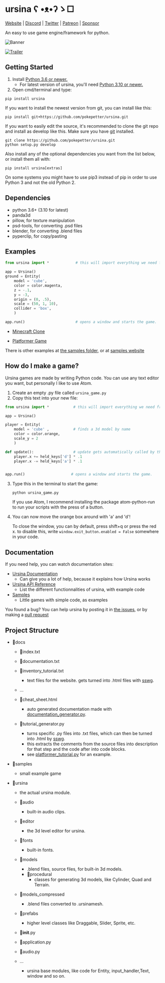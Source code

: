 # ursina    ʕ •ᴥ•ʔゝ□

[Website](https://www.ursinaengine.org/index.html) | [Discord](https://discord.gg/ydXfhyb) | [Twitter](https://twitter.com/ursinaengine) | [Patreon](https://www.patreon.com/ursinaengine) | [Sponsor](https://github.com/sponsors/pokepetter)

An easy to use game engine/framework for python.

![Banner](/docs/made_with_ursina.jpg)

[![Trailer](/docs/ursina_trailer_preview.webp)](https://youtu.be/j71j88oCTNo)

## Getting Started
1) Install [Python 3.6 or newer.](https://www.python.org/downloads/)
   - For latest version of ursina, you'll need [Python 3.10 or newer.](https://www.python.org/downloads/release/python-3100/)
2) Open cmd/terminal and type:

```
pip install ursina
```


If you want to install the newest version from git, you can install like this:

```
pip install git+https://github.com/pokepetter/ursina.git
```


If you want to easily edit the source, it's recommended to clone the git
repo and install as develop like this. Make sure you have [git](https://git-scm.com) installed.

```
git clone https://github.com/pokepetter/ursina.git
python setup.py develop
```


Also install any of the optional dependencies you want from the list below,
or install them all with:

```
pip install ursina[extras]
```


On some systems you might have to use pip3 instead of pip in order to use Python 3 and not the old Python 2.


## Dependencies
  * python 3.6+ (3.10 for latest)
  * panda3d
  * pillow, for texture manipulation
  * psd-tools, for converting .psd files
  * blender, for converting .blend files
  * pyperclip, for copy/pasting


## Examples
``` python
from ursina import *            # this will import everything we need from ursina with just one line.

app = Ursina()
ground = Entity(
    model = 'cube',
    color = color.magenta,
    z = -.1,
    y = -3,
    origin = (0, .5),
    scale = (50, 1, 10),
    collider = 'box',
    )

app.run()                       # opens a window and starts the game.
```


* [Minecraft Clone](/samples/minecraft_clone.py)

* [Platformer Game](/samples/platformer.py)

There is other examples at [the samples folder](/samples/), or at [samples website](https://www.ursinaengine.org/samples.html)

## How do I make a game?
Ursina games are made by writing Python code. You can use any text editor you want, but personally I like to use Atom.
1) Create an empty .py file called `ursina_game.py`
2) Copy this text into your new file:
``` python
from ursina import *           # this will import everything we need from ursina with just one line.

app = Ursina()

player = Entity(
    model = 'cube' ,           # finds a 3d model by name
    color = color.orange,
    scale_y = 2
    )

def update():                  # update gets automatically called by the engine.
    player.x += held_keys['d'] * .1
    player.x -= held_keys['a'] * .1


app.run()                     # opens a window and starts the game.
```

3) Type this in the terminal to start the game:

       python ursina_game.py
   If you use Atom, I recommend installing the package atom-python-run to run your scripts with the press of a button.

4) You can now move the orange box around with 'a' and 'd'!

   To close the window, you can by default, press shift+q or press the red x. to disable this, write `window.exit_button.enabled = False` somewhere in your code.

## Documentation
If you need help, you can watch documentation sites:
   * [Ursina Documentation](https://www.ursinaengine.org/documentation.html)
      - Can give you a lot of help, because it explains how Ursina works
   * [Ursina API Reference](https://www.ursinaengine.org/api_reference.html)
      - List the different functionnalities of ursina, with example code
   * [Samples](https://www.ursinaengine.org/samples.html)
      - Little games with simple code, as examples

You found a bug? You can help ursina by posting it in [the issues](https://github.com/pokepetter/ursina/issues), or by making a [pull request](https://github.com/pokepetter/ursina/pulls)


## Project Structure

- 📁docs
    - 📃index.txt
    - 📃documentation.txt
    - 📃inventory_tutorial.txt

        + text files for the website. gets turned into .html files with [sswg](https://github.com/pokepetter/sswg).
    - ...

    - 📃cheat_sheet.html
        + auto generated documentation made with [documentation_generator.py](https://github.com/pokepetter/ursina/blob/master/docs/documentation_generator.py).

    - 📃tutorial_generator.py
        + turns specific .py files into .txt files, which can then be turned into .html by [sswg](https://github.com/pokepetter/sswg).
        + this extracts the comments from the source files into description for that step and the code after into code blocks.
        + see [platformer_tutorial.py](https://github.com/pokepetter/ursina/blob/master/docs/platformer_tutorial.py) for an example.

- 📁samples   
    - small example game

- 📁ursina 
    + the actual ursina module.
    - 📁audio 
       + built-in audio clips.
    - 📁editor
        + the 3d level editor for ursina.
    - 📁fonts 
        + built-in fonts.
    - 📁models 
        + .blend files, source files, for built-in 3d models.
        - 📁procedural 
            + classes for generating 3d models, like Cylinder, Quad and Terrain.
    - 📁models_compressed
        + .blend files converted to .ursinamesh.
    - 📁prefabs
        + higher level classes like Draggable, Slider, Sprite, etc.

    - 📃__init__.py
    - 📃application.py
    - 📃audio.py
    - ...
        + ursina base modules, like code for Entity, input_handler,Text, window and so on.





